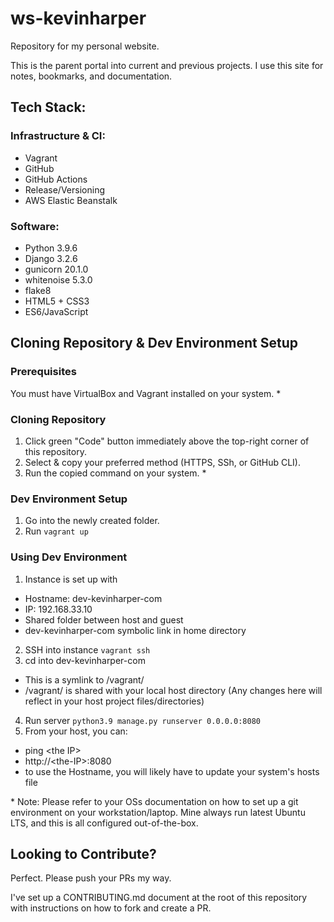 # ws-kevinharper
Repository for my personal website.

This is the parent portal into current and previous projects. I use this site for notes, bookmarks, and documentation.

## Tech Stack:
### Infrastructure & CI:
* Vagrant
* GitHub
* GitHub Actions
* Release/Versioning
* AWS Elastic Beanstalk

### Software:
* Python 3.9.6
* Django 3.2.6
* gunicorn 20.1.0
* whitenoise 5.3.0
* flake8
* HTML5 + CSS3
* ES6/JavaScript

## Cloning Repository & Dev Environment Setup
### Prerequisites
You must have VirtualBox and Vagrant installed on your system. *

### Cloning Repository
1. Click green "Code" button immediately above the top-right corner of this repository.
2. Select & copy your preferred method (HTTPS, SSh, or GitHub CLI).
3. Run the copied command on your system. *

### Dev Environment Setup
1. Go into the newly created folder.
2. Run
```vagrant up```

### Using Dev Environment
1. Instance is set up with
  * Hostname: dev-kevinharper-com
  * IP: 192.168.33.10
  * Shared folder between host and guest
  * dev-kevinharper-com symbolic link in home directory
2. SSH into instance
```vagrant ssh```
3. cd into dev-kevinharper-com
  * This is a symlink to /vagrant/
  * /vagrant/ is shared with your local host directory (Any changes here will reflect in your host project files/directories)
4. Run server
```python3.9 manage.py runserver 0.0.0.0:8080```
5. From your host, you can:
  * ping \<the IP\>
  * http://\<the-IP\>:8080
  * to use the Hostname, you will likely have to update your system's hosts file

\* Note: Please refer to your OSs documentation on how to set up a git environment on your workstation/laptop. Mine always run latest Ubuntu LTS, and this is all configured out-of-the-box.

## Looking to Contribute?
Perfect. Please push your PRs my way.

I've set up a CONTRIBUTING.md document at the root of this repository with instructions on how to fork and create a PR.
